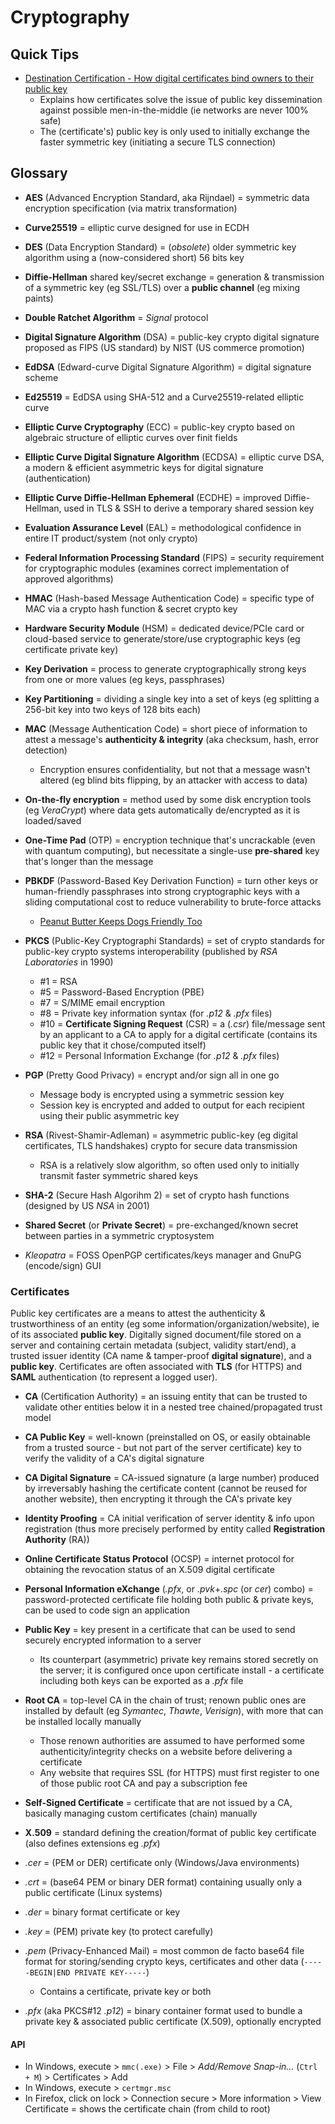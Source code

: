 # Cryptography

## Quick Tips

* [Destination Certification - How digital certificates bind owners to their public key](https://www.youtube.com/watch?v=5rT6fZUwhG8)
  * Explains how certificates solve the issue of public key dissemination against possible men-in-the-middle (ie networks are never 100% safe)
  * The (certificate's) public key is only used to initially exchange the faster symmetric key (initiating a secure TLS connection)

## Glossary

* **AES** (Advanced Encryption Standard, aka Rijndael) = symmetric data encryption specification (via matrix transformation)
* **Curve25519** = elliptic curve designed for use in ECDH
* **DES** (Data Encryption Standard) = (_obsolete_) older symmetric key algorithm using a (now-considered short) 56 bits key
* **Diffie-Hellman** shared key/secret exchange = generation & transmission of a symmetric key (eg SSL/TLS) over a **public channel** (eg mixing paints)
* **Double Ratchet Algorithm** = _Signal_ protocol
* **Digital Signature Algorithm** (DSA) = public-key crypto digital signature proposed as FIPS (US standard) by NIST (US commerce promotion)
* **EdDSA** (Edward-curve Digital Signature Algorithm) = digital signature scheme
* **Ed25519** = EdDSA using SHA-512 and a Curve25519-related elliptic curve
* **Elliptic Curve Cryptography** (ECC) = public-key crypto based on algebraic structure of elliptic curves over finit fields
* **Elliptic Curve Digital Signature Algorithm** (ECDSA) = elliptic curve DSA, a modern & efficient asymmetric keys for digital signature (authentication)
* **Elliptic Curve Diffie-Hellman Ephemeral** (ECDHE) = improved Diffie-Hellman, used in TLS & SSH to derive a temporary shared session key
* **Evaluation Assurance Level** (EAL) = methodological confidence in entire IT product/system (not only crypto)
* **Federal Information Processing Standard** (FIPS) = security requirement for cryptographic modules (examines correct implementation of approved algorithms)
* **HMAC** (Hash-based Message Authentication Code) = specific type of MAC via a crypto hash function & secret crypto key
* **Hardware Security Module** (HSM) = dedicated device/PCIe card or cloud-based service to generate/store/use cryptographic keys (eg certificate private key)
* **Key Derivation** = process to generate cryptographically strong keys from one or more values (eg keys, passphrases)
* **Key Partitioning** = dividing a single key into a set of keys (eg splitting a 256-bit key into two keys of 128 bits each)
* **MAC** (Message Authentication Code) = short piece of information to attest a message's **authenticity & integrity** (aka checksum, hash, error detection)
  * Encryption ensures confidentiality, but not that a message wasn't altered (eg blind bits flipping, by an attacker with access to data)
* **On-the-fly encryption** = method used by some disk encryption tools (eg _VeraCrypt_) where data gets automatically de/encrypted as it is loaded/saved
* **One-Time Pad** (OTP) = encryption technique that's uncrackable (even with quantum computing), but necessitate a single-use **pre-shared** key that's longer than the message
* **PBKDF** (Password-Based Key Derivation Function) = turn other keys or human-friendly passphrases into strong cryptographic keys with a sliding computational cost to reduce vulnerability to brute-force attacks
  * [Peanut Butter Keeps Dogs Friendly Too](https://blog.1password.com/defending-against-crackers-peanut-butter-keeps-dogs-friendly-too)
* **PKCS** (Public-Key Cryptographi Standards) = set of crypto standards for public-key crypto systems interoperability (published by _RSA Laboratories_ in 1990)
  * #1 = RSA
  * #5 = Password-Based Encryption (PBE)
  * #7 = S/MIME email encryption
  * #8 = Private key information syntax (for _.p12_ & _.pfx_ files)
  * #10 = **Certificate Signing Request** (CSR) = a (_.csr_) file/message sent by an applicant to a CA to apply for a digital certificate (contains its public key that it chose/computed itself)
  * #12 = Personal Information Exchange (for _.p12_ & _.pfx_ files)
* **PGP** (Pretty Good Privacy) = encrypt and/or sign all in one go
  * Message body is encrypted using a symmetric session key
  * Session key is encrypted and added to output for each recipient using their public asymmetric key
* **RSA** (Rivest-Shamir-Adleman) = asymmetric public-key (eg digital certificates, TLS handshakes) crypto for secure data transmission
  * RSA is a relatively slow algorithm, so often used only to initially transmit faster symmetric shared keys
* **SHA-2** (Secure Hash Algorihm 2) = set of crypto hash functions (designed by US _NSA_ in 2001)
* **Shared Secret** (or **Private Secret**) = pre-exchanged/known secret between parties in a symmetric cryptosystem

* _Kleopatra_ = FOSS OpenPGP certificates/keys manager and GnuPG (encode/sign) GUI

### Certificates

Public key certificates are a means to attest the authenticity & trustworthiness of an entity (eg some information/organization/website), ie of its associated **public key**.
Digitally signed document/file stored on a server and containing certain metadata (subject, validity start/end), a trusted issuer identity (CA name & tamper-proof **digital signature**), and a **public key**.
Certificates are often associated with **TLS** (for HTTPS) and **SAML** authentication (to represent a logged user).

* **CA** (Certification Authority) = an issuing entity that can be trusted to validate other entities below it in a nested tree chained/propagated trust model
* **CA Public Key** = well-known (preinstalled on OS, or easily obtainable from a trusted source - but not part of the server certificate) key to verify the validity of a CA's digital signature
* **CA Digital Signature** = CA-issued signature (a large number) produced by irreversably hashing the certificate content (cannot be reused for another website), then encrypting it through the CA's private key
* **Identity Proofing** = CA initial verification of server identity & info upon registration (thus more precisely performed by entity called **Registration Authority** (RA))
* **Online Certificate Status Protocol** (OCSP) = internet protocol for obtaining the revocation status of an X.509 digital certificate
* **Personal Information eXchange** (_.pfx_, or _.pvk_+_.spc_ (or _cer_) combo) = password-protected certificate file holding both public & private keys, can be used to code sign an application
* **Public Key** = key present in a certificate that can be used to send securely encrypted information to a server
  * Its counterpart (asymmetric) private key remains stored secretly on the server; it is configured once upon certificate install - a certificate including both keys can be exported as a _.pfx_ file
* **Root CA** = top-level CA in the chain of trust; renown public ones are installed by default (eg _Symantec_, _Thawte_, _Verisign_), with more that can be installed locally manually
  * Those renown authorities are assumed to have performed some authenticity/integrity checks on a website before delivering a certificate
  * Any website that requires SSL (for HTTPS) must first register to one of those public root CA and pay a subscription fee
* **Self-Signed Certificate** = certificate that are not issued by a CA, basically managing custom certificates (chain) manually
* **X.509** = standard defining the creation/format of public key certificate (also defines extensions eg _.pfx_)

* _.cer_ = (PEM or DER) certificate only (Windows/Java environments)
* _.crt_ = (base64 PEM or binary DER format) containing usually only a public certificate (Linux systems)
* _.der_ = binary format certificate or key
* _.key_ = (PEM) private key (to protect carefully)
* _.pem_ (Privacy-Enhanced Mail) = most common de facto base64 file format for storing/sending crypto keys, certificates and other data (`-----BEGIN|END PRIVATE KEY-----`)
  * Contains a certificate, private key or both
* _.pfx_ (aka PKCS#12 _.p12_) = binary container format used to bundle a private key & associated public certificate (X.509), optionally encrypted

#### API

* In Windows, execute > `mmc(.exe)` > File > _Add/Remove Snap-in…_ (`Ctrl + M`) > Certificates > Add
* In Windows, execute > `certmgr.msc`
* In Firefox, click on lock > Connection secure > More information > View Certificate = shows the certificate chain (from child to root)
